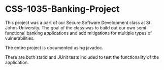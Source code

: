 # CSS-1035-Banking-Project

This project was a part of our Secure Software Development class at St. Johns University. The goal of the class was to build out our own semi functional banking applications and add mitigations for multiple types of vulnerabilities.

The entire project is documented using javadoc.

There are both static and JUnit tests included to test the functionality of the application.
